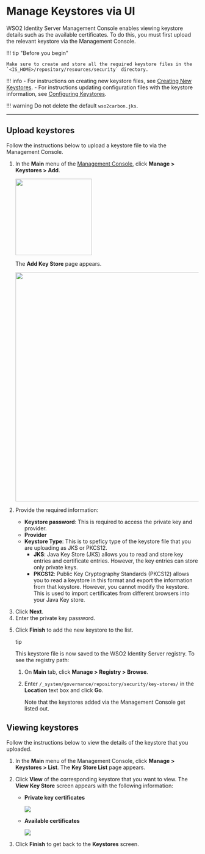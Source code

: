 # Manage Keystores via UI

WSO2 Identity Server Management Console enables viewing keystore details such as the available certificates. To do this, you must first upload the relevant keystore via the Management Console. 
    
!!! tip "Before you begin"

    Make sure to create and store all the required keystore files in the `<IS_HOME>/repository/resources/security` directory.      

!!! info 
    -   For instructions on creating new keystore files, see [Creating New Keystores](../../../deploy/security/create-new-keystores).
    -   For instructions updating configuration files with the keystore information, see [Configuring Keystores](../../../deploy/security/configure-keystores-in-wso2-products).

!!! warning 
    Do not delete the default `wso2carbon.jks`.

---

## Upload keystores  

Follow the instructions below to upload a keystore file to via the Management Console.

<ol>
    <li>
        <p>In the <b>Main</b> menu of the <a href="../../../deploy/get-started/get-started-with-the-management-console/">Management Console</a>, click <b>Manage > Keystores > Add</b>.</p>
        <p><img src="/assets/img/deploy/security/add-key-store-menu-item.png" width="200;"></p>
        <p>The <b>Add Key Store</b> page appears.</p>
        <p><img src="/assets/img/deploy/security/add-new-keystore-screen.png" width="600;"></p>
    </li>
    <li>
        <p>Provide the required information:</p>
        <p>            
            <ul>
                <li><b>Keystore password</b>: This is required to access the private key and provider.</li>
                <li><b>Provider</b></li>
                <li><b>Keystore Type</b>: This is to speficy type of the keystore file that you are uploading as JKS or PKCS12.
                    <ul>
                        <li><b>JKS</b>: Java Key Store (JKS) allows you to read and store key entries and certificate entries. However, the key entries can store only private keys.</li>
                        <li><b>PKCS12</b>: Public Key Cryptography Standards (PKCS12) allows you to read a keystore in this format and export the information from that keystore. However, you cannot modify the keystore. This is used to import certificates from different browsers into your Java Key store.</li>
                    </ul>
                </li>
            </ul>
        </p>        
    </li> 
    <li>Click <b>Next</b>.</li>
    <li>Enter the private key password.</li>
    <li>
        <p>Click <b>Finish</b> to add the new keystore to the list.</p>
        <p>
            <div class="admonition tip">
                <p class="admonition-title">tip</p>
                <p>This keystore file is now saved to the WSO2 Identity Server registry. To see the registry path:
                    <ol>
                        <li>On <b>Main</b> tab, click <b>Manage > Registry > Browse</b>.</li>
                        <li>
                            <p>Enter <code>/_system/governance/repository/security/key-stores/</code> in the <b>Location</b> text box and click <b>Go</b>.</p>
                            <p>Note that the keystores added via the Management Console get listed out.</p>
                        </li>
                    </ol>
                </p>
            </div>
        </p>
    </li>
</ol>


## Viewing keystores 

Follow the instructions below to view the details of the keystore that you uploaded. 

<ol>
    <li>In the <b>Main</b> menu of the Management Console, click <b>Manage > Keystores > List</b>. The <b>Key Store List</b> page appears.</li>
    <li>
        <p>Click <b>View</b> of the corresponding keystore that you want to view. The <b>View Key Store</b> screen appears with the following information:
            <ul>
                <li>
                    <p></p><b>Private key certificates</b></p> 
                    <p><img src="/assets/img/deploy/security/private-key.png"></p>
                </li>
                <li>
                    <p><b>Available certificates</b></p>
                    <p><img src="/assets/img/deploy/security/available-certificates.png"></p>
                </li>
            </ul> 
        </p>  
    </li>
    <li>Click <b>Finish</b> to get back to the <b>Keystores</b> screen.</li>
</ol>

